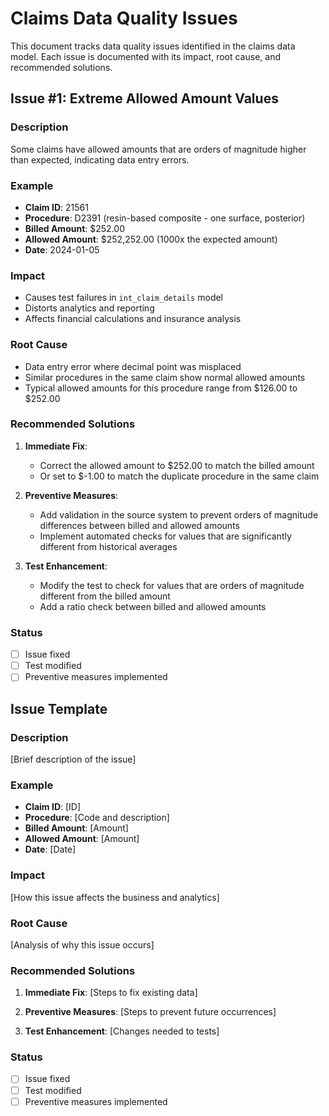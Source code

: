 # Claims Data Quality Issues

This document tracks data quality issues identified in the claims data model. Each issue is documented with its impact, root cause, and recommended solutions.

## Issue #1: Extreme Allowed Amount Values

### Description
Some claims have allowed amounts that are orders of magnitude higher than expected, indicating data entry errors.

### Example
- **Claim ID**: 21561
- **Procedure**: D2391 (resin-based composite - one surface, posterior)
- **Billed Amount**: $252.00
- **Allowed Amount**: $252,252.00 (1000x the expected amount)
- **Date**: 2024-01-05

### Impact
- Causes test failures in `int_claim_details` model
- Distorts analytics and reporting
- Affects financial calculations and insurance analysis

### Root Cause
- Data entry error where decimal point was misplaced
- Similar procedures in the same claim show normal allowed amounts
- Typical allowed amounts for this procedure range from $126.00 to $252.00

### Recommended Solutions
1. **Immediate Fix**:
   - Correct the allowed amount to $252.00 to match the billed amount
   - Or set to $-1.00 to match the duplicate procedure in the same claim

2. **Preventive Measures**:
   - Add validation in the source system to prevent orders of magnitude differences between billed and allowed amounts
   - Implement automated checks for values that are significantly different from historical averages

3. **Test Enhancement**:
   - Modify the test to check for values that are orders of magnitude different from the billed amount
   - Add a ratio check between billed and allowed amounts

### Status
- [ ] Issue fixed
- [ ] Test modified
- [ ] Preventive measures implemented

## Issue Template

### Description
[Brief description of the issue]

### Example
- **Claim ID**: [ID]
- **Procedure**: [Code and description]
- **Billed Amount**: [Amount]
- **Allowed Amount**: [Amount]
- **Date**: [Date]

### Impact
[How this issue affects the business and analytics]

### Root Cause
[Analysis of why this issue occurs]

### Recommended Solutions
1. **Immediate Fix**:
   [Steps to fix existing data]

2. **Preventive Measures**:
   [Steps to prevent future occurrences]

3. **Test Enhancement**:
   [Changes needed to tests]

### Status
- [ ] Issue fixed
- [ ] Test modified
- [ ] Preventive measures implemented 
